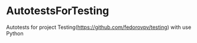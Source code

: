 # AutotestsForTesting
Autotests for project Testing(https://github.com/fedorovpv/testing) with use Python
